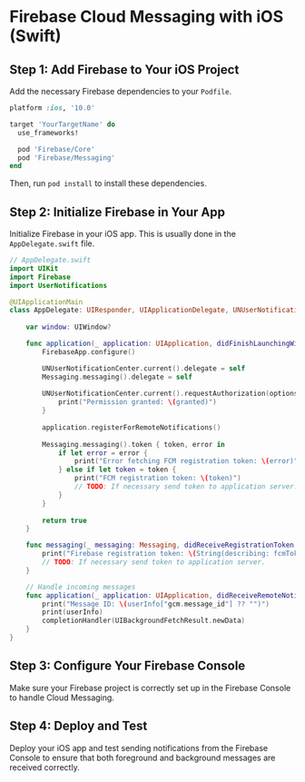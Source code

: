 
# Firebase Cloud Messaging with iOS (Swift)

## Step 1: Add Firebase to Your iOS Project

Add the necessary Firebase dependencies to your `Podfile`.

```ruby
platform :ios, '10.0'

target 'YourTargetName' do
  use_frameworks!

  pod 'Firebase/Core'
  pod 'Firebase/Messaging'
end
```

Then, run `pod install` to install these dependencies.

## Step 2: Initialize Firebase in Your App

Initialize Firebase in your iOS app. This is usually done in the `AppDelegate.swift` file.

```swift
// AppDelegate.swift
import UIKit
import Firebase
import UserNotifications

@UIApplicationMain
class AppDelegate: UIResponder, UIApplicationDelegate, UNUserNotificationCenterDelegate, MessagingDelegate {
    
    var window: UIWindow?

    func application(_ application: UIApplication, didFinishLaunchingWithOptions launchOptions: [UIApplication.LaunchOptionsKey: Any]?) -> Bool {
        FirebaseApp.configure()

        UNUserNotificationCenter.current().delegate = self
        Messaging.messaging().delegate = self
        
        UNUserNotificationCenter.current().requestAuthorization(options: [.alert, .sound, .badge]) { granted, error in
            print("Permission granted: \(granted)")
        }
        
        application.registerForRemoteNotifications()
        
        Messaging.messaging().token { token, error in
            if let error = error {
                print("Error fetching FCM registration token: \(error)")
            } else if let token = token {
                print("FCM registration token: \(token)")
                // TODO: If necessary send token to application server.
            }
        }
        
        return true
    }

    func messaging(_ messaging: Messaging, didReceiveRegistrationToken fcmToken: String?) {
        print("Firebase registration token: \(String(describing: fcmToken))")
        // TODO: If necessary send token to application server.
    }

    // Handle incoming messages
    func application(_ application: UIApplication, didReceiveRemoteNotification userInfo: [AnyHashable: Any], fetchCompletionHandler completionHandler: @escaping (UIBackgroundFetchResult) -> Void) {
        print("Message ID: \(userInfo["gcm.message_id"] ?? "")")
        print(userInfo)
        completionHandler(UIBackgroundFetchResult.newData)
    }
}
```

## Step 3: Configure Your Firebase Console

Make sure your Firebase project is correctly set up in the Firebase Console to handle Cloud Messaging.

## Step 4: Deploy and Test

Deploy your iOS app and test sending notifications from the Firebase Console to ensure that both foreground and background messages are received correctly.
